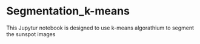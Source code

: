 # Segmentation_k-means
This Jupytur notebook is designed to use k-means algorathium to segment the sunspot images
